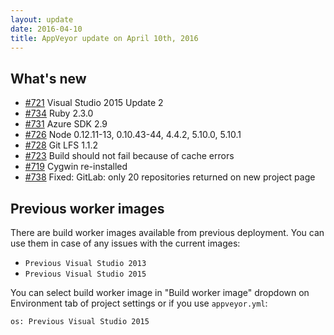```yaml
---
layout: update
date: 2016-04-10
title: AppVeyor update on April 10th, 2016
---
```



## What's new 

* [#721](https://github.com/appveyor/ci/issues/721) Visual Studio 2015 Update 2
* [#734](https://github.com/appveyor/ci/issues/734) Ruby 2.3.0
* [#731](https://github.com/appveyor/ci/issues/731) Azure SDK 2.9
* [#726](https://github.com/appveyor/ci/issues/726) Node 0.12.11-13, 0.10.43-44, 4.4.2, 5.10.0, 5.10.1
* [#728](https://github.com/appveyor/ci/issues/728) Git LFS 1.1.2
* [#723](https://github.com/appveyor/ci/issues/723) Build should not fail because of cache errors
* [#719](https://github.com/appveyor/ci/issues/719) Cygwin re-installed
* [#738](https://github.com/appveyor/ci/issues/738) Fixed: GitLab: only 20 repositories returned on new project page


## Previous worker images

There are build worker images available from previous deployment. You can use them in case of any issues with the current images:

- `Previous Visual Studio 2013`
- `Previous Visual Studio 2015`

You can select build worker image in "Build worker image" dropdown on Environment tab of project settings or if you use `appveyor.yml`:

    os: Previous Visual Studio 2015